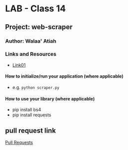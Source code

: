 # LAB - Class 14

## Project: web-scraper

### Author: Walaa' Atiah

### Links and Resources

- [Link01](https://en.wikipedia.org/wiki/History_of_Mexico)



#### How to initialize/run your application (where applicable)

- e.g. `python scraper.py`

#### How to use your library (where applicable)
 * pip install bs4
 * pip install requests


## pull request link
[Pull Requests](https://github.com/WalaaAtiah/web-scraper/pull/1)
